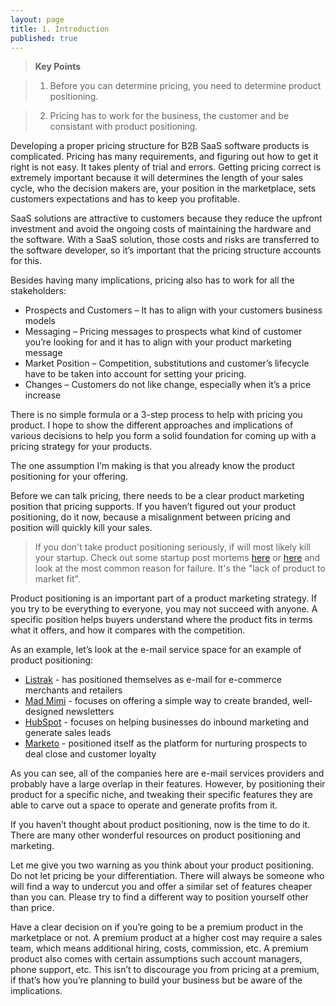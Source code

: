 ```yaml
---
layout: page
title: 1. Introduction
published: true
---
```


> **Key Points**

> 1.   Before you can determine pricing, you need to determine product positioning.

> 2.   Pricing has to work for the business, the customer and be consistant with product positioning.

Developing a proper pricing structure for B2B SaaS software products is complicated. Pricing has many requirements, and figuring out how to get it right is not easy. It takes plenty of trial and errors. Getting pricing correct is extremely important because it will determines the length of your sales cycle, who the decision makers are, your position in the marketplace, sets customers expectations and has to keep you profitable.

SaaS solutions are attractive to customers because they reduce the upfront investment and avoid the ongoing costs of maintaining the hardware and the software. With a SaaS solution, those costs and risks are transferred to the software developer, so it’s important that the pricing structure accounts for this.

Besides having many implications, pricing also has to work for all the stakeholders:

- Prospects and Customers – It has to align with your customers business models
- Messaging – Pricing messages to prospects what kind of customer you’re looking for and it has to align with your product marketing message
- Market Position – Competition, substitutions and customer’s lifecycle have to be taken into account for setting your pricing. 
- Changes – Customers do not like change, especially when it’s a price increase

There is no simple formula or a 3-step process to help with pricing you product. I hope to show the different approaches and implications of various decisions to help you form a solid foundation for coming up with a pricing strategy for your products.   

The one assumption I’m making is that you already know the product positioning for your offering.

Before we can talk pricing, there needs to be a clear product marketing position that pricing supports. If you haven’t figured out your product positioning, do it now, because a misalignment between pricing and position will quickly kill your sales.

> If you don't take product positioning seriously, if will most likely kill your startup. Check out some startup post mortems [here](https://www.cbinsights.com/blog/startup-failure-post-mortem/) or [here](http://autopsy.io/) and look at the most common reason for failure. It's the "lack of product to market fit".

Product positioning is an important part of a product marketing strategy.  If you try to be everything to everyone, you may not succeed with anyone.  A specific position helps buyers understand where the product fits in terms what it offers, and how it compares with the competition. 

As an example, let’s look at the e-mail service space for an example of product positioning:

- [Listrak](http://www.listrak.com) -  has positioned themselves as e-mail for e-commerce merchants and retailers
- [Mad Mimi](http://www.madmimi.com) - focuses on offering a simple way to create branded, well-designed newsletters
- [HubSpot](http://www.hubspot.com) - focuses on helping businesses do inbound marketing and generate sales leads
- [Marketo](http://www.marketo.com) - positioned itself as the platform for nurturing prospects to deal close and customer loyalty

As you can see, all of the companies here are e-mail services providers and probably have a large overlap in their features. However, by positioning their product for a specific niche, and tweaking their specific features they are able to carve out a space to operate and generate profits from it.

If you haven’t thought about product positioning, now is the time to do it.  There are many other wonderful resources on product positioning and marketing.

Let me give you two warning as you think about your product positioning. Do not let pricing be your differentiation. There will always be someone who will find a way to undercut you and offer a similar set of features cheaper than you can.  Please try to find a different way to position yourself other than price.

Have a clear decision on if you’re going to be a premium product in the marketplace or not.  A premium product at a higher cost may require a sales team, which means additional hiring, costs, commission, etc. A premium product also comes with certain assumptions such account managers, phone support, etc. This isn’t to discourage you from pricing at a premium, if that’s how you’re planning to build your business but be aware of the implications.
